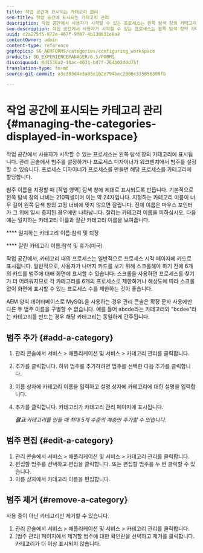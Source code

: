 ```yaml
---
title: 작업 공간에 표시되는 카테고리 관리
seo-title: 작업 공간에 표시되는 카테고리 관리
description: 작업 공간에서 사용자가 시작할 수 있는 프로세스는 왼쪽 탐색 창의 카테고리에 표시됩니다. 작업 공간에 표시되는 이러한 카테고리를 관리하는 방법을 알아봅니다.
seo-description: 작업 공간에서 사용자가 시작할 수 있는 프로세스는 왼쪽 탐색 창의 카테고리에 표시됩니다. 작업 공간에 표시되는 이러한 카테고리를 관리하는 방법을 알아봅니다.
uuid: c2a275f5-872e-467f-9f07-4b130631e8a8
contentOwner: admin
content-type: reference
geptopics: SG_AEMFORMS/categories/configuring_workspace
products: SG_EXPERIENCEMANAGER/6.5/FORMS
discoiquuid: 0d1536a2-10ac-4031-bd7f-264b02d0d75f
translation-type: tm+mt
source-git-commit: a3c303d4e3a85e1b2e794bec2006c335056309fb

---
```



# 작업 공간에 표시되는 카테고리 관리 {#managing-the-categories-displayed-in-workspace}

작업 공간에서 사용자가 시작할 수 있는 프로세스는 왼쪽 탐색 창의 카테고리에 표시됩니다. 관리 콘솔에서 범주를 설정하거나 프로세스 디자이너가 워크벤치에서 범주를 설정할 수 있습니다. 프로세스 디자이너가 프로세스를 만들면 해당 프로세스를 카테고리에 할당합니다.

범주 이름을 지정할 때 [작업 영역] 탐색 창에 제대로 표시되도록 만듭니다. 기본적으로 왼쪽 탐색 창의 너비는 210픽셀이며 이는 약 24자입니다. 지정하는 카테고리 이름이 너무 길어 왼쪽 탐색 창의 고정 너비에 맞지 않으면 잘립니다. 전체 이름은 마우스 포인터가 그 위에 일시 중지된 경우에만 나타납니다. 잘리는 카테고리 이름을 피하십시오. 다음 예는 일치하는 카테고리 이름과 잘린 카테고리 이름을 보여줍니다.

**** 일치하는 카테고리 이름:참석 및 퇴장

**** 잘린 카테고리 이름:참석 및 휴가(미국)

작업 공간에서, 카테고리 내의 프로세스는 일반적으로 프로세스 시작 페이지에 카드로 표시됩니다. 일반적으로, 사용자가 나머지 카드를 보기 위해 스크롤해야 하기 전에 6개의 카드를 범주에 대해 화면에 표시할 수 있습니다. 스크롤을 사용하면 프로세스를 찾기가 더 어려워지므로 각 카테고리를 6개의 프로세스로 제한하거나 해상도에 따라 스크롤 없이 화면에 표시할 수 있는 프로세스 수를 제한하는 것이 좋습니다.

AEM 양식 데이터베이스로 MySQL을 사용하는 경우 관리 콘솔은 확장 문자 사용에만 다른 두 범주 이름을 구별할 수 없습니다. 예를 들어 abcde라는 카테고리와 &quot;bcdee&quot;라는 카테고리를 만드는 경우 해당 카테고리는 동일하게 간주됩니다.

## 범주 추가 {#add-a-category}

1. 관리 콘솔에서 서비스 > 애플리케이션 및 서비스 > 카테고리 관리를 클릭합니다.
1. 추가를 클릭합니다. 하위 범주를 추가하려면 범주를 선택한 다음 추가를 클릭합니다.
1. 이름 상자에 카테고리 이름을 입력하고 설명 상자에 카테고리에 대한 설명을 입력합니다.
1. 추가를 클릭합니다. 카테고리가 카테고리 관리 페이지에 표시됩니다.

   ***참고&#x200B;**:카테고리를 만들 때 최대 5개 수준의 계층만 추가할 수 있습니다.*

## 범주 편집 {#edit-a-category}

1. 관리 콘솔에서 서비스 > 애플리케이션 및 서비스 > 카테고리 관리를 클릭합니다.
1. 편집할 범주를 선택하고 편집을 클릭합니다. 또는 편집할 범주를 두 번 클릭할 수 있습니다.
1. 이름 상자에서 카테고리 이름을 편집합니다.

## 범주 제거 {#remove-a-category}

사용 중이 아닌 카테고리만 제거할 수 있습니다.

1. 관리 콘솔에서 서비스 > 애플리케이션 및 서비스 > 카테고리 관리를 클릭합니다.
1. [범주 관리] 페이지에서 제거할 범주에 대한 확인란을 선택하고 제거를 클릭합니다. 카테고리가 더 이상 표시되지 않습니다.

